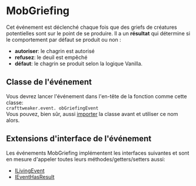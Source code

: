 # MobGriefing

Cet événement est déclenché chaque fois que des griefs de créatures potentielles sont sur le point de se produire. Il a un **résultat** qui détermine si le comportement par défaut se produit ou non :

- **autoriser**: le chagrin est autorisé
- **refusez**: le deuil est empêché
- **défaut**: le chagrin se produit selon la logique Vanilla.

## Classe de l'événement
Vous devrez lancer l'événement dans l'en-tête de la fonction comme cette classe:  
`crafttweaker.event. obGriefingEvent`  
Vous pouvez, bien sûr, aussi [importer](/AdvancedFunctions/Import/) la classe avant et utiliser ce nom alors.

## Extensions d'interface de l'événement
Les événements MobGriefing implémentent les interfaces suivantes et sont en mesure d'appeler toutes leurs méthodes/getters/setters aussi:

- [ILivingEvent](/Vanilla/Events/Events/ILivingEvent/)
- [IEventHasResult](/Vanilla/Events/Events/IEventHasResult/)
